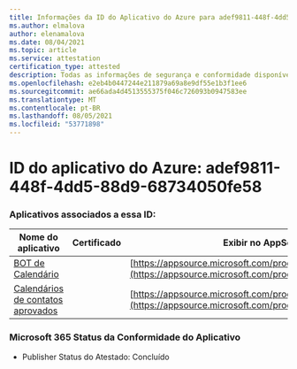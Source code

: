 ```yaml
---
title: Informações da ID do Aplicativo do Azure para adef9811-448f-4dd5-88d9-68734050fe58
ms.author: elmalova
author: elenamalova
ms.date: 08/04/2021
ms.topic: article
ms.service: attestation
certification_type: attested
description: Todas as informações de segurança e conformidade disponíveis para adef9811-448f-4dd5-88d9-68734050fe58.
ms.openlocfilehash: e2eb4b0447244e211879a69a8e9df55e1b3f1ee6
ms.sourcegitcommit: ae66ada4d4513555375f046c726093b0947583ee
ms.translationtype: MT
ms.contentlocale: pt-BR
ms.lasthandoff: 08/05/2021
ms.locfileid: "53771898"
---
```

# <a name="azure-app-id-adef9811-448f-4dd5-88d9-68734050fe58"></a>ID do aplicativo do Azure: adef9811-448f-4dd5-88d9-68734050fe58


### <a name="apps-associated-with-this-id"></a>Aplicativos associados a essa ID:
| **Nome do aplicativo** | **Certificado** | **Exibir no AppSource** |
|--------------|---------------|-----------------------|
| [BOT de Calendário](https://docs.microsoft.com/microsoft-365-app-certification/forward/WA104381271) |  | [https://appsource.microsoft.com/product/office/WA104381271](https://appsource.microsoft.com/product/office/WA104381271) |
| [Calendários de contatos aprovados](https://docs.microsoft.com/microsoft-365-app-certification/forward/WA104380294) |  | [https://appsource.microsoft.com/product/office/WA104380294](https://appsource.microsoft.com/product/office/WA104380294) |

### <a name="microsoft-365-app-compliance-status"></a>Microsoft 365 Status da Conformidade do Aplicativo
- Publisher Status do Atestado: Concluído
